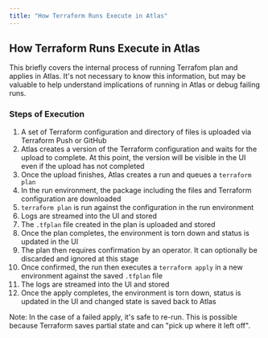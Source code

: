 ```yaml
---
title: "How Terraform Runs Execute in Atlas"
---
```


## How Terraform Runs Execute in Atlas

This briefly covers the internal process of running Terrafom plan and
applies in Atlas. It's not necessary to know this information, but may be valuable to
help understand implications of running in Atlas or debug failing
runs.

### Steps of Execution

1. A set of Terraform configuration and directory of files is uploaded via Terraform Push or GitHub
1. Atlas creates a version of the Terraform configuration and waits for the upload
to complete. At this point, the version will be visible in the UI even if the upload has
not completed
1. Once the upload finishes, Atlas creates a run and queues a `terraform plan`
1. In the run environment, the package including the files and Terraform
configuration are downloaded
1. `terraform plan` is run against the configuration in the run environment
1. Logs are streamed into the UI and stored
1. The `.tfplan` file created in the plan is uploaded and stored
1. Once the plan completes, the environment is torn down and status is
updated in the UI
1. The plan then requires confirmation by an operator. It can optionally
be discarded and ignored at this stage
1. Once confirmed, the run then executes a `terraform apply` in a new
environment against the saved `.tfplan` file
1. The logs are streamed into the UI and stored
1. Once the apply completes, the environment is torn down, status is
updated in the UI and changed state is saved back to Atlas

Note: In the case of a failed apply, it's safe to re-run. This is possible
because Terraform saves partial state and can "pick up where it left off".
